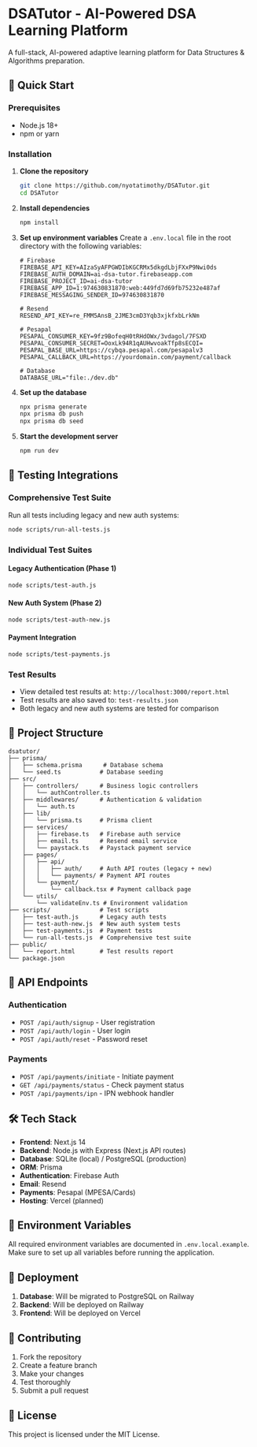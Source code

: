 # DSATutor - AI-Powered DSA Learning Platform

A full-stack, AI-powered adaptive learning platform for Data Structures & Algorithms preparation.

## 🚀 Quick Start

### Prerequisites
- Node.js 18+ 
- npm or yarn

### Installation

1. **Clone the repository**
   ```bash
   git clone https://github.com/nyotatimothy/DSATutor.git
   cd DSATutor
   ```

2. **Install dependencies**
   ```bash
   npm install
   ```

3. **Set up environment variables**
   Create a `.env.local` file in the root directory with the following variables:
   ```env
   # Firebase
   FIREBASE_API_KEY=AIzaSyAFPGWDIbKGCRMx5dkgdLbjFXxP9Nwi0ds
   FIREBASE_AUTH_DOMAIN=ai-dsa-tutor.firebaseapp.com
   FIREBASE_PROJECT_ID=ai-dsa-tutor
   FIREBASE_APP_ID=1:974630831870:web:449fd7d69fb75232e487af
   FIREBASE_MESSAGING_SENDER_ID=974630831870

   # Resend
   RESEND_API_KEY=re_FMM5AnsB_2JME3cmD3Yqb3xjkfxbLrkNm

   # Pesapal
   PESAPAL_CONSUMER_KEY=9fz9BofeqH0tRHdOWx/3vdagol/7FSXD
   PESAPAL_CONSUMER_SECRET=OoxLk94R1qAUHwvoakTfp8sECQI=
   PESAPAL_BASE_URL=https://cybqa.pesapal.com/pesapalv3
   PESAPAL_CALLBACK_URL=https://yourdomain.com/payment/callback

   # Database
   DATABASE_URL="file:./dev.db"
   ```

4. **Set up the database**
   ```bash
   npx prisma generate
   npx prisma db push
   npx prisma db seed
   ```

5. **Start the development server**
   ```bash
   npm run dev
   ```

## 🧪 Testing Integrations

### Comprehensive Test Suite
Run all tests including legacy and new auth systems:
```bash
node scripts/run-all-tests.js
```

### Individual Test Suites

#### Legacy Authentication (Phase 1)
```bash
node scripts/test-auth.js
```

#### New Auth System (Phase 2)
```bash
node scripts/test-auth-new.js
```

#### Payment Integration
```bash
node scripts/test-payments.js
```

### Test Results
- View detailed test results at: `http://localhost:3000/report.html`
- Test results are also saved to: `test-results.json`
- Both legacy and new auth systems are tested for comparison

## 📁 Project Structure

```
dsatutor/
├── prisma/
│   ├── schema.prisma      # Database schema
│   └── seed.ts           # Database seeding
├── src/
│   ├── controllers/      # Business logic controllers
│   │   └── authController.ts
│   ├── middlewares/      # Authentication & validation
│   │   └── auth.ts
│   ├── lib/
│   │   └── prisma.ts     # Prisma client
│   ├── services/
│   │   ├── firebase.ts   # Firebase auth service
│   │   ├── email.ts      # Resend email service
│   │   └── paystack.ts   # Paystack payment service
│   ├── pages/
│   │   ├── api/
│   │   │   ├── auth/     # Auth API routes (legacy + new)
│   │   │   └── payments/ # Payment API routes
│   │   └── payment/
│   │       └── callback.tsx # Payment callback page
│   └── utils/
│       └── validateEnv.ts # Environment validation
├── scripts/              # Test scripts
│   ├── test-auth.js      # Legacy auth tests
│   ├── test-auth-new.js  # New auth system tests
│   ├── test-payments.js  # Payment tests
│   └── run-all-tests.js  # Comprehensive test suite
├── public/
│   └── report.html       # Test results report
└── package.json
```

## 🔧 API Endpoints

### Authentication
- `POST /api/auth/signup` - User registration
- `POST /api/auth/login` - User login
- `POST /api/auth/reset` - Password reset

### Payments
- `POST /api/payments/initiate` - Initiate payment
- `GET /api/payments/status` - Check payment status
- `POST /api/payments/ipn` - IPN webhook handler

## 🛠️ Tech Stack

- **Frontend**: Next.js 14
- **Backend**: Node.js with Express (Next.js API routes)
- **Database**: SQLite (local) / PostgreSQL (production)
- **ORM**: Prisma
- **Authentication**: Firebase Auth
- **Email**: Resend
- **Payments**: Pesapal (MPESA/Cards)
- **Hosting**: Vercel (planned)

## 📝 Environment Variables

All required environment variables are documented in `.env.local.example`. Make sure to set up all variables before running the application.

## 🚀 Deployment

1. **Database**: Will be migrated to PostgreSQL on Railway
2. **Backend**: Will be deployed on Railway
3. **Frontend**: Will be deployed on Vercel

## 🤝 Contributing

1. Fork the repository
2. Create a feature branch
3. Make your changes
4. Test thoroughly
5. Submit a pull request

## 📄 License

This project is licensed under the MIT License. 